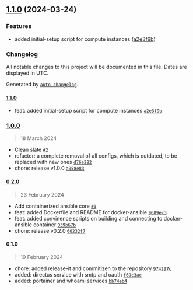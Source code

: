 

## [1.1.0](https://github.com/chof64/configs/compare/1.0.0...1.1.0) (2024-03-24)


### Features

* added initial-setup script for compute instances ([a2e3f9b](https://github.com/chof64/configs/commit/a2e3f9b8cac876b9a4e0b04523c9fa7dd27abd2c))

### Changelog

All notable changes to this project will be documented in this file. Dates are displayed in UTC.

Generated by [`auto-changelog`](https://github.com/CookPete/auto-changelog).

#### [1.1.0](https://github.com/chof64/configs/compare/1.0.0...1.1.0)

- feat: added initial-setup script for compute instances [`a2e3f9b`](https://github.com/chof64/configs/commit/a2e3f9b8cac876b9a4e0b04523c9fa7dd27abd2c)

### [1.0.0](https://github.com/chof64/configs/compare/0.2.0...1.0.0)

> 18 March 2024

- Clean slate [`#2`](https://github.com/chof64/configs/pull/2)
- refactor: a complete removal of all configs, which is outdated, to be replaced with new ones [`d76a282`](https://github.com/chof64/configs/commit/d76a28293b1b5bb2c305d33490614cb75c0e0cc1)
- chore: release v1.0.0 [`a058e83`](https://github.com/chof64/configs/commit/a058e833284b8a6b22332cb7d120e55f7952c6b2)

#### [0.2.0](https://github.com/chof64/configs/compare/0.1.0...0.2.0)

> 23 February 2024

- Add containerized ansible core [`#1`](https://github.com/chof64/configs/pull/1)
- feat: added Dockerfile and README for docker-ansible [`9689ec3`](https://github.com/chof64/configs/commit/9689ec37d8aadf8a9524af5374076aa4ee932288)
- feat: added convinence scripts on building and connecting to docker-ansible container [`039b67b`](https://github.com/chof64/configs/commit/039b67b0229a1cf303e090e89fe2da04de8031e9)
- chore: release v0.2.0 [`60232f7`](https://github.com/chof64/configs/commit/60232f77f99e6a28fc923f2c4a87c85f95cea47e)

#### 0.1.0

> 19 February 2024

- chore: added release-it and commitizen to the repository [`974297c`](https://github.com/chof64/configs/commit/974297c47859d4a4ecf69c6541b415217a6d48c0)
- added: directus service with smtp and oauth [`f69c3ac`](https://github.com/chof64/configs/commit/f69c3ac180466739d641774146694a83229759e3)
- added: portainer and whoami services [`bb74eb4`](https://github.com/chof64/configs/commit/bb74eb4800109bb27e6422130bcab3f8adf71104)
